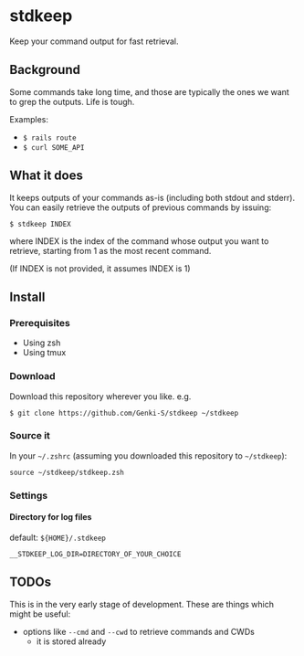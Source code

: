 # stdkeep

Keep your command output for fast retrieval.

## Background

Some commands take long time, and those are typically the ones we want to grep
the outputs. Life is tough.

Examples:

- `$ rails route`
- `$ curl SOME_API`

## What it does

It keeps outputs of your commands as-is (including both stdout and stderr).
You can easily retrieve the outputs of previous commands by issuing:

```
$ stdkeep INDEX
```

where INDEX is the index of the command whose output you want to retrieve,
starting from 1 as the most recent command.

(If INDEX is not provided, it assumes INDEX is 1)

## Install

### Prerequisites

- Using zsh
- Using tmux

### Download

Download this repository wherever you like.
e.g.

```
$ git clone https://github.com/Genki-S/stdkeep ~/stdkeep
```

### Source it

In your `~/.zshrc` (assuming you downloaded this repository to `~/stdkeep`):

```
source ~/stdkeep/stdkeep.zsh
```

### Settings

#### Directory for log files

default: `${HOME}/.stdkeep`

```
__STDKEEP_LOG_DIR=DIRECTORY_OF_YOUR_CHOICE
```

## TODOs

This is in the very early stage of development.
These are things which might be useful:

- options like `--cmd` and `--cwd` to retrieve commands and CWDs
  - it is stored already
